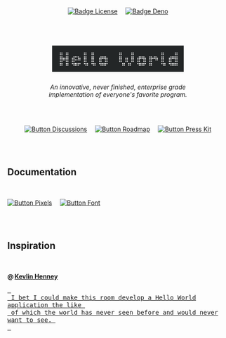 

<br>

<div align = center>

[![Badge License]][License]   
[![Badge Deno]][Deno]

<br>

# <img src = 'Assets/Header.png' width = 300>

*An innovative, never finished, enterprise grade* <br>
*implementation of everyone's favorite program.*

<br>
<br>

[![Button Discussions]][Discussions]   
[![Button Roadmap]][Roadmap]   
[![Button Press Kit]][Press Kit]

</div>

<br>
<br>

## Documentation

<br>

[![Button Pixels]][Pixels]   
[![Button Font]][Font]

<br>
<br>

## Inspiration

<br>

**@ [Kevlin Henney]**

[<kbd> <br> I bet I could make this room develop a Hello World application the like <br> of which the world has never seen before and would never want to see. <br> </kbd>][Small Is Beautiful]


<br>


<!----------------------------------------------------------------------------->

[Small Is Beautiful]: https://www.youtube.com/watch?v=B3b4tremI5o
[Kevlin Henney]: https://twitter.com/KevlinHenney
[Discussions]: https://github.com/orgs/EnterpriseSoftwareProjectsFoundation/discussions 'Where you can discuss this project.'
[Deno]: https://deno.land/ 'The JavaScript runtime used for this project.'


[Press Kit]: Assets/Press%20Kit
[Roadmap]: Documentation/Roadmap.md
[Preview]: Assets/Preview.png
[License]: LICENSE 'This project is licensed under AGPLv3'
[Pixels]: Documentation/Pixels.md 'How pixels are rendered'
[Font]: Documentation/Font.md

[#]: #


<!----------------------------------[ Badges ]--------------------------------->

[Badge License]: https://img.shields.io/badge/-AGPL3-015d93.svg?style=for-the-badge&labelColor=blue&logoColor=white&logo=GNU
[Badge Deno]: https://img.shields.io/badge/Deno-7c6c47.svg?style=for-the-badge&labelColor=A5915F&logoColor=white&logo=Deno


<!---------------------------------[ Buttons ]--------------------------------->

[Button Discussions]: https://img.shields.io/badge/Discussions-blue?style=for-the-badge&logoColor=white&logo=PowerVirtualAgents
[Button Press Kit]: https://img.shields.io/badge/Press_Kit-7AB55C?style=for-the-badge&logoColor=white&logo=Photobucket
[Button Roadmap]: https://img.shields.io/badge/Roadmap-00A98F?style=for-the-badge&logoColor=white&logo=GoogleMaps
[Button Pixels]: https://img.shields.io/badge/Pixels-428813?style=for-the-badge&logoColor=white&logo=ROS
[Button Font]: https://img.shields.io/badge/Font-EF2D5E?style=for-the-badge&logoColor=white&logo=AdobeFonts
